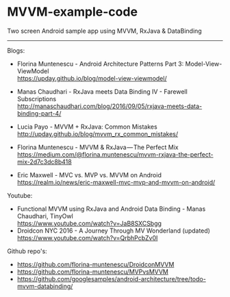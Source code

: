 # MVVM-example-code
Two screen Android sample app using MVVM, RxJava &amp; DataBinding 


******************************************************************************
Blogs:
* Florina Muntenescu - Android Architecture Patterns Part 3:
                     Model-View-ViewModel<br>
https://upday.github.io/blog/model-view-viewmodel/

* Manas Chaudhari - RxJava meets Data Binding IV - Farewell Subscriptions<br>
http://manaschaudhari.com/blog/2016/09/05/rxjava-meets-data-binding-part-4/

* Lucia Payo - MVVM + RxJava: Common Mistakes<br>
http://upday.github.io/blog/mvvm_rx_common_mistakes/

* Florina Muntenescu - MVVM & RxJava — The Perfect Mix<br>
https://medium.com/@florina.muntenescu/mvvm-rxjava-the-perfect-mix-2d7c3dc8b418

* Eric Maxwell - MVC vs. MVP vs. MVVM on Android<br>
https://realm.io/news/eric-maxwell-mvc-mvp-and-mvvm-on-android/


Youtube:
* Functional MVVM using RxJava and Android Data Binding - Manas Chaudhari, TinyOwl<br>
https://www.youtube.com/watch?v=JaB8SXCSbgg
* Droidcon NYC 2016 - A Journey Through MV Wonderland (updated)<br>
https://www.youtube.com/watch?v=QrbhPcbZv0I


Github repo's:
* https://github.com/florina-muntenescu/DroidconMVVM
* https://github.com/florina-muntenescu/MVPvsMVVM
* https://github.com/googlesamples/android-architecture/tree/todo-mvvm-databinding/
